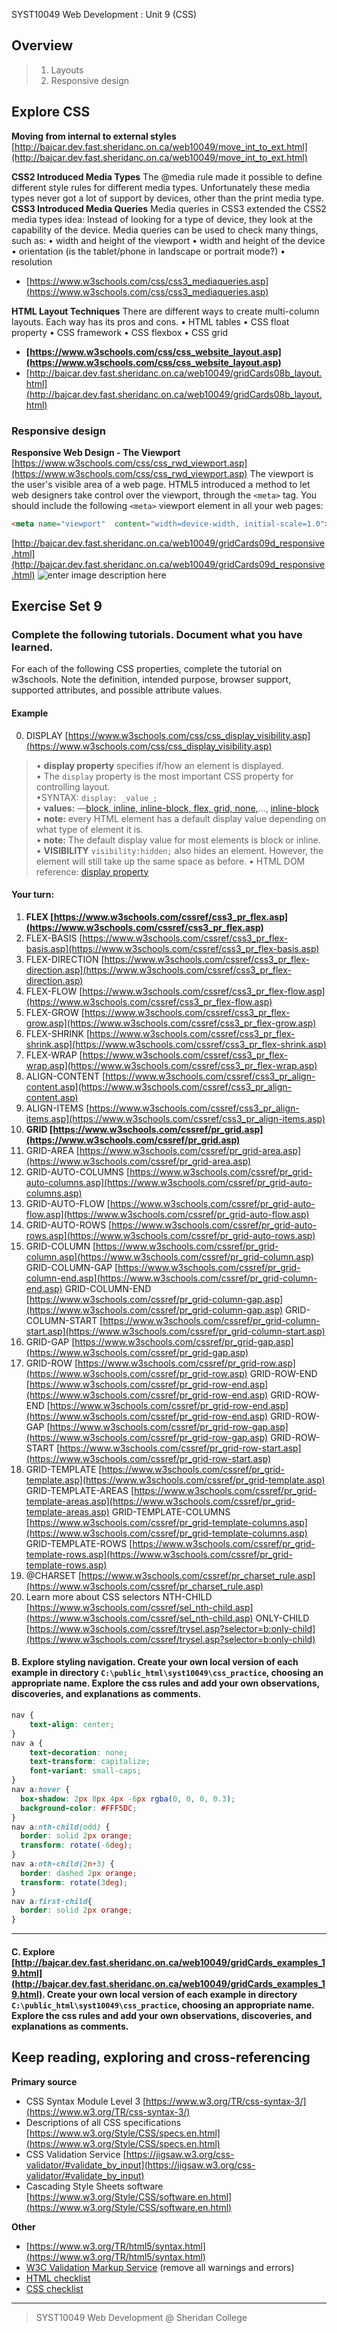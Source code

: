 SYST10049 Web Development
: Unit 9 (CSS)


## Overview
> 1. Layouts
> 2. Responsive design


## Explore CSS 

**Moving from internal to external styles** [http://bajcar.dev.fast.sheridanc.on.ca/web10049/move_int_to_ext.html](http://bajcar.dev.fast.sheridanc.on.ca/web10049/move_int_to_ext.html)

**CSS2 Introduced Media Types** The @media rule made it possible to define different style rules for different media types. Unfortunately these media types never got a lot of support by devices, other than the print media type.
**CSS3 Introduced Media Queries** Media queries in CSS3 extended the CSS2 media types idea: Instead of looking for a type of device, they look at the capability of the device. Media queries can be used to check many things, such as: 
	&bull; width and height of the viewport
	&bull; width and height of the device
	&bull; orientation (is the tablet/phone in landscape or portrait mode?)
	&bull; resolution
- [https://www.w3schools.com/css/css3_mediaqueries.asp](https://www.w3schools.com/css/css3_mediaqueries.asp)

**HTML Layout Techniques**
There are different ways to create multi-column layouts. Each way has its pros and cons.
		&bull; HTML tables
		&bull; CSS float property
		&bull; CSS framework
		&bull; CSS flexbox
		&bull; CSS grid

- **[https://www.w3schools.com/css/css_website_layout.asp](https://www.w3schools.com/css/css_website_layout.asp)**
- [http://bajcar.dev.fast.sheridanc.on.ca/web10049/gridCards08b_layout.html](http://bajcar.dev.fast.sheridanc.on.ca/web10049/gridCards08b_layout.html)

### Responsive design
**Responsive Web Design -  The Viewport** 
[https://www.w3schools.com/css/css_rwd_viewport.asp](https://www.w3schools.com/css/css_rwd_viewport.asp)
The viewport is the user's visible area of a web page. HTML5 introduced a method to let web designers take control over the viewport, through the  `<meta>`  tag. You should include the following  `<meta>`  viewport element in all your web pages:
```html
<meta name="viewport"  content="width=device-width, initial-scale=1.0">
```


[http://bajcar.dev.fast.sheridanc.on.ca/web10049/gridCards09d_responsive.html](http://bajcar.dev.fast.sheridanc.on.ca/web10049/gridCards09d_responsive.html)
![enter image description here](http://bajcar.dev.fast.sheridanc.on.ca/project_assets/images10049/navigation.png)

## Exercise Set 9

### Complete the following tutorials. Document what you have learned.
For each of the following CSS properties, complete the tutorial on w3schools.  Note the definition, intended purpose, browser support, supported attributes, and possible attribute values.
#### Example
0. DISPLAY [https://www.w3schools.com/css/css_display_visibility.asp](https://www.w3schools.com/css/css_display_visibility.asp)
> &bull; **display property** specifies if/how an element is displayed.<br>&bull; The `display` property is the most important CSS property for controlling layout.<br>&bull;SYNTAX: `display: _value_;`<br>&bull; **values:** &mdash;[block, inline, inline-block, flex, grid, none,](https://www.w3schools.com/cssref/playit.asp?filename=playcss_display&preval=none)&hellip;, [inline-block](https://www.w3schools.com/css/css_inline-block.asp)<br>&bull; **note:** every HTML element has a default display value depending on what type of element it is. <br>&bull; **note:** The default display value for most elements is block or inline.<br>&bull; **VISIBILITY**  `visibility:hidden;`  also hides an element. However, the element will still take up the same space as before.
&bull; HTML DOM reference: [display property](https://www.w3schools.com/jsref/prop_style_display.asp)
> 

#### Your turn:
1. **FLEX [https://www.w3schools.com/cssref/css3_pr_flex.asp](https://www.w3schools.com/cssref/css3_pr_flex.asp)**
2. FLEX-BASIS [https://www.w3schools.com/cssref/css3_pr_flex-basis.asp](https://www.w3schools.com/cssref/css3_pr_flex-basis.asp)
3.  FLEX-DIRECTION [https://www.w3schools.com/cssref/css3_pr_flex-direction.asp](https://www.w3schools.com/cssref/css3_pr_flex-direction.asp)
4. FLEX-FLOW [https://www.w3schools.com/cssref/css3_pr_flex-flow.asp](https://www.w3schools.com/cssref/css3_pr_flex-flow.asp)
5. FLEX-GROW [https://www.w3schools.com/cssref/css3_pr_flex-grow.asp](https://www.w3schools.com/cssref/css3_pr_flex-grow.asp)
6. FLEX-SHRINK [https://www.w3schools.com/cssref/css3_pr_flex-shrink.asp](https://www.w3schools.com/cssref/css3_pr_flex-shrink.asp)
7. FLEX-WRAP [https://www.w3schools.com/cssref/css3_pr_flex-wrap.asp](https://www.w3schools.com/cssref/css3_pr_flex-wrap.asp)
8. ALIGN-CONTENT [https://www.w3schools.com/cssref/css3_pr_align-content.asp](https://www.w3schools.com/cssref/css3_pr_align-content.asp)
9. ALIGN-ITEMS [https://www.w3schools.com/cssref/css3_pr_align-items.asp](https://www.w3schools.com/cssref/css3_pr_align-items.asp)
10. **GRID [https://www.w3schools.com/cssref/pr_grid.asp](https://www.w3schools.com/cssref/pr_grid.asp)**
11. GRID-AREA [https://www.w3schools.com/cssref/pr_grid-area.asp](https://www.w3schools.com/cssref/pr_grid-area.asp)
12. GRID-AUTO-COLUMNS [https://www.w3schools.com/cssref/pr_grid-auto-columns.asp](https://www.w3schools.com/cssref/pr_grid-auto-columns.asp)
13. GRID-AUTO-FLOW [https://www.w3schools.com/cssref/pr_grid-auto-flow.asp](https://www.w3schools.com/cssref/pr_grid-auto-flow.asp)
14. GRID-AUTO-ROWS [https://www.w3schools.com/cssref/pr_grid-auto-rows.asp](https://www.w3schools.com/cssref/pr_grid-auto-rows.asp)
15. GRID-COLUMN [https://www.w3schools.com/cssref/pr_grid-column.asp](https://www.w3schools.com/cssref/pr_grid-column.asp)
GRID-COLUMN-GAP [https://www.w3schools.com/cssref/pr_grid-column-end.asp](https://www.w3schools.com/cssref/pr_grid-column-end.asp)
GRID-COLUMN-END [https://www.w3schools.com/cssref/pr_grid-column-gap.asp](https://www.w3schools.com/cssref/pr_grid-column-gap.asp)
GRID-COLUMN-START [https://www.w3schools.com/cssref/pr_grid-column-start.asp](https://www.w3schools.com/cssref/pr_grid-column-start.asp)
19. GRID-GAP [https://www.w3schools.com/cssref/pr_grid-gap.asp](https://www.w3schools.com/cssref/pr_grid-gap.asp)
20. GRID-ROW [https://www.w3schools.com/cssref/pr_grid-row.asp](https://www.w3schools.com/cssref/pr_grid-row.asp)
GRID-ROW-END [https://www.w3schools.com/cssref/pr_grid-row-end.asp](https://www.w3schools.com/cssref/pr_grid-row-end.asp)
GRID-ROW-END [https://www.w3schools.com/cssref/pr_grid-row-end.asp](https://www.w3schools.com/cssref/pr_grid-row-end.asp)
GRID-ROW-GAP [https://www.w3schools.com/cssref/pr_grid-row-gap.asp](https://www.w3schools.com/cssref/pr_grid-row-gap.asp)
GRID-ROW-START [https://www.w3schools.com/cssref/pr_grid-row-start.asp](https://www.w3schools.com/cssref/pr_grid-row-start.asp)
25. GRID-TEMPLATE [https://www.w3schools.com/cssref/pr_grid-template.asp](https://www.w3schools.com/cssref/pr_grid-template.asp)
GRID-TEMPLATE-AREAS [https://www.w3schools.com/cssref/pr_grid-template-areas.asp](https://www.w3schools.com/cssref/pr_grid-template-areas.asp)
GRID-TEMPLATE-COLUMNS [https://www.w3schools.com/cssref/pr_grid-template-columns.asp](https://www.w3schools.com/cssref/pr_grid-template-columns.asp)
GRID-TEMPLATE-ROWS  [https://www.w3schools.com/cssref/pr_grid-template-rows.asp](https://www.w3schools.com/cssref/pr_grid-template-rows.asp) 
29. @CHARSET [https://www.w3schools.com/cssref/pr_charset_rule.asp](https://www.w3schools.com/cssref/pr_charset_rule.asp)
30. Learn more about CSS selectors
NTH-CHILD [https://www.w3schools.com/cssref/sel_nth-child.asp](https://www.w3schools.com/cssref/sel_nth-child.asp)
 ONLY-CHILD [https://www.w3schools.com/cssref/trysel.asp?selector=b:only-child](https://www.w3schools.com/cssref/trysel.asp?selector=b:only-child)

 #### B. Explore styling navigation. Create your own local version of each example in directory `C:\public_html\syst10049\css_practice`, choosing an appropriate name. Explore the css rules and add your own observations, discoveries, and explanations as comments.
```css
nav {
    text-align: center;
}
nav a {
    text-decoration: none;  
	text-transform: capitalize;
	font-variant: small-caps;    
}
nav a:hover {
  box-shadow: 2px 8px 4px -6px rgba(0, 0, 0, 0.3);
  background-color: #FFF5DC;
}
nav a:nth-child(odd) {
  border: solid 2px orange;  
  transform: rotate(-6deg);
}
nav a:nth-child(2n+3) {
  border: dashed 2px orange;
  transform: rotate(3deg);
}
nav a:first-child{
  border: solid 2px orange;
}
```

---
 #### C. Explore [http://bajcar.dev.fast.sheridanc.on.ca/web10049/gridCards_examples_19.html](http://bajcar.dev.fast.sheridanc.on.ca/web10049/gridCards_examples_19.html). Create your own local version of each example in directory `C:\public_html\syst10049\css_practice`, choosing an appropriate name. Explore the css rules and add your own observations, discoveries, and explanations as comments.
 




## Keep reading, exploring and cross-referencing

**Primary source** 
- CSS Syntax Module Level 3 [https://www.w3.org/TR/css-syntax-3/](https://www.w3.org/TR/css-syntax-3/)
- Descriptions of all CSS specifications [https://www.w3.org/Style/CSS/specs.en.html](https://www.w3.org/Style/CSS/specs.en.html)
- CSS Validation Service [https://jigsaw.w3.org/css-validator/#validate_by_input](https://jigsaw.w3.org/css-validator/#validate_by_input)
- Cascading Style Sheets software [https://www.w3.org/Style/CSS/software.en.html](https://www.w3.org/Style/CSS/software.en.html)

**Other**
- [https://www.w3.org/TR/html5/syntax.html](https://www.w3.org/TR/html5/syntax.html)
- [W3C Validation Markup Service](https://validator.w3.org) (remove all warnings and errors)
- [HTML checklist](http://bajcar.dev.fast.sheridanc.on.ca/web10049/checklists/htmlSheet.html)
- [CSS checklist](http://bajcar.dev.fast.sheridanc.on.ca/web10049/checklists/cssSheet.html)

 
---
> SYST10049 Web Development @ Sheridan College
